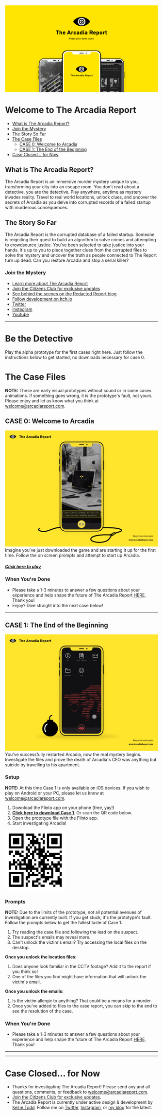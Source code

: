 ![The Arcadia Report in use](img/promo-img.png)

# Welcome to The Arcadia Report

- [What is The Arcadia Report?](#what-is-the-arcadia-report)
- [Join the Mystery](#join-the-mystery)
- [The Story So Far](#be-the-detective)
- [The Case Files](#the-case-files)
  - [CASE 0: Welcome to Arcadia](#case-0-welcome-to-arcadia)
  - [CASE 1: The End of the Beginning](#case-1-the-end-of-the-beginning)
- [Case Closed... for Now](#case-closed-for-now)

## What is The Arcadia Report?
The Arcadia Report is an immersive murder mystery unique to you, transforming your city into an escape room. You don’t read about a detective, you are the detective. Play anywhere, anytime as mystery invades reality. Travel to real world locations, unlock clues, and uncover the secrets of Arcadia as you delve into corrupted records of a failed startup with murderous consequences.

## The Story So Far
The Arcadia Report is the corrupted database of a failed startup. Someone is reigniting their quest to build an algorithm to solve crimes and attempting to crowdsource justice. You've been selected to take justice into your hands. It's up to you to piece together clues from the corrupted files to solve the mystery and uncover the truth as people connected to The Report turn up dead. Can you restore Arcadia and stop a serial killer?

### Join the Mystery
- [Learn more about The Arcadia Report](https://arcadiareport.com)
- [Join the Citizens Club for exclusive updates](https://arcadiareport.com/#subscribe)
- [See behind the scenes on the Redacted Report blog](https://medium.com/redacted-report)
- [Follow development on Itch.io](https://sayskez.itch.io/arcadia)
- [Twitter](https://twitter.com/ArcadiaReport)
- [Instagram](https://www.instagram.com/theArcadiaReport/)
- [Youtube](https://www.youtube.com/channel/UCLVY3TEkcohA-ZOaFLfae8Q)

---

# Be the Detective
Play the alpha prototype for the first cases right here. Just follow the instructions below to get started, no downloads necessary for case 0.


# The Case Files
**NOTE:** These are early visual prototypes without sound or in some cases animations. If something goes wrong, it is the prototype's fault, not yours. Please enjoy and let us know what you think at [welcome@arcadiareport.com](mailto:welcome@arcadiareport.com).


## CASE 0: Welcome to Arcadia
![Screenshot of scanning room in The Arcadia Report case 0](img/case0.png)
Imagine you've just downloaded the game and are starting it up for the first time. Follow the on screen prompts and attempt to start up Arcadia.

##### [Click here to play](https://invis.io/D4WG099ME3N)

### When You're Done
- Please take a 1-3 minutes to answer a few questions about your experience and help shape the future of The Arcadia Report [HERE](https://forms.gle/Nzjkk1bR9ckrTCCn8). Thank you!
- Enjoy? Dive straight into the next case below!

---

## CASE 1: The End of the Beginning
![Screenshot of The Arcadia Report being hacked in case 1](img/case1.png)
You've successfully restarted Arcadia, now the real mystery begins. Investigate the files and prove the death of Arcadia's CEO was anything but suicide by travelling to his apartment.

### Setup
**NOTE:** At this time Case 1 is only available on iOS devices. If you wish to play on Android or your PC, please let us know at [welcome@arcadiareport.com](mailto:welcome@arcadiareport.com).

1.  Download the Flinto app on your phone (free, yay!)
2.  **[Click here to download Case 1](https://sayskez.github.io/arcadia-report/ar-case1-prototype.flinto)**. Or scan the QR code below.
3.  Open the prototype file with the Flinto app.
4. Start investigating Arcadia!

[![QR code link](img/prototype-qr.png)](https://sayskez.github.io/arcadia-report/ar-case1-prototype.flinto)

### Prompts
**NOTE:** Due to the limits of the prototype, not all potential avenues of investigation are currently built. If you get stuck, it's the prototype's fault. Follow the prompts below to get the fullest taste of Case 1. 


1. Try reading the case file and following the lead on the suspect.
2. The suspect's emails may reveal more.
3. Can't unlock the victim's email? Try accessing the local files on the desktop.

**Once you unlock the location files:**
1. Does anyone look familiar in the CCTV footage? Add it to the report if you think so!
2. One of the files you find might have information that will unlock the victim's email.

**Once you unlock the emails:**
1. Is the victim allergic to anything? That could be a means for a murder.
2. Once you've added to files to the case report, you can skip to the end to see the resolution of the case.

### When You're Done
- Please take a 1-3 minutes to answer a few questions about your experience and help shape the future of The Arcadia Report [HERE](https://forms.gle/Nzjkk1bR9ckrTCCn8). Thank you!

---
---

# Case Closed... for Now
- Thanks for investigating The Arcadia Report! Please send any and all questions, comments, or feedback to [welcome@arcadiareport.com](mailto:welcome@arcadiareport.com).
- [Join the Citizens Club for exclusive updates](https://arcadiareport.com/#subscribe).
- The Arcadia Report is currently under active design & development by [Kezie Todd](https://kez.ie). Follow me on [Twitter](https://twitter.com/SaysKez), [Instagram](https://www.instagram.com/sayskez/), or [my blog](https://medium.com/@SaysKez) for the latest.